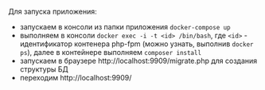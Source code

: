 Для запуска приложения:
+ запускаем в консоли из папки приложения `docker-compose up`
+ выполняем в консоли `docker exec -i -t <id> /bin/bash`, где `<id>` - идентификатор контенера php-fpm (можно узнать, выполнив `docker ps`), далее в контейнере выполняем `composer install`
+ запускаем в браузере http://localhost:9909/migrate.php для создания структуры БД
+ переходим http://localhost:9909/